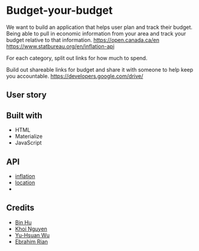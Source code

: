# Budget-your-budget

We want to build an application that helps user plan and track their budget.
Being able to pull in economic information from your area and track your budget relative to that information.
https://open.canada.ca/en
https://www.statbureau.org/en/inflation-api

For each category, split out links for how much to spend.

Build out shareable links for budget and share it with someone to help keep you accountable.
https://developers.google.com/drive/

## User story

## Built with
* HTML
* Materialize
* JavaScript

## API
* [inflation](https://www.statbureau.org/en/inflation-api)
* [location](https://extreme-ip-lookup.com/)
* 

## Credits
* [Bin Hu](https://github.com/waveshocker)
* [Khoi Nguyen](https://github.com/gh0stl0nely)
* [Yu-Hsuan Wu](https://github.com/demiwu96)
* [Ebrahim Rian](https://github.com/ibrahem-tech)
